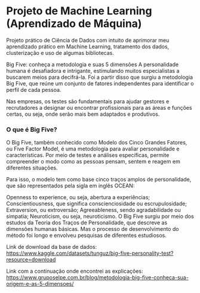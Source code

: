 # Projeto de Machine Learning (Aprendizado de Máquina)

Projeto prático de Ciência de Dados com intuito de aprimorar meu aprendizado prático em Machine Learning, tratamento dos dados, clusterização e uso de algumas bibliotecas.

Big Five: conheça a metodologia e suas 5 dimensões
A personalidade humana é desafiadora e intrigante, estimulando muitos especialistas a buscarem meios para decifrá-la. Foi a partir disso que surgiu a metodologia Big Five, que reúne um conjunto de fatores independentes para identificar o perfil de cada pessoa.

Nas empresas, os testes são fundamentais para ajudar gestores e recrutadores a designar ou encontrar profissionais para as áreas e funções certas, ou seja, onde serão mais bem adaptados e produtivos.

### O que é Big Five?
O Big Five, também conhecido como Modelo dos Cinco Grandes Fatores, ou Five Factor Model, é uma metodologia para avaliar personalidade e características. Por meio de testes e análises específicas, permite compreender o modo como as pessoas pensam, sentem e reagem em diferentes situações.

Para isso, o modelo tem como base cinco traços amplos de personalidade, que são representados pela sigla em inglês OCEAN:

Openness to experience, ou seja, abertura a experiências;
Conscientiousness, que significa conscienciosidade ou escrupulosidade;
Extraversion, ou extroversão;
Agreeableness, sendo agradabilidade ou simpatia;
Neuroticism, ou seja, neuroticismo.
O Big Five surgiu por meio dos estudos da Teoria dos Traços de Personalidade, que descreve as dimensões humanas básicas. Mas o processo de desenvolvimento do método foi longo e envolveu pesquisas de diferentes estudiosos.

Link de download da base de dados: https://www.kaggle.com/datasets/tunguz/big-five-personality-test?resource=download

Link com a continuação onde encontrei as explicações: https://www.gruposelpe.com.br/blog/metodologia-big-five-conheca-sua-origem-e-as-5-dimensoes/
